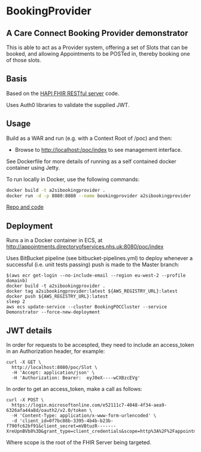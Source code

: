 # BookingProvider

## A Care Connect Booking Provider demonstrator

This is able to act as a Provider system, offering a set of Slots that can be booked, and allowing Appointments to be POSTed in, thereby booking one of those slots.

## Basis
Based on the [HAPI FHIR RESTful server](http://hapifhir.io/doc_rest_server.html) code.

Uses Auth0 libraries to validate the supplied JWT.

## Usage
Build as a WAR and run (e.g. with a Context Root of /poc) and then:
- Browse to [http://localhost:/poc/index](http://localhost:/poc/index) to see management interface.

See Dockerfile for more details of running as a self contained docker container using Jetty.

To run locally in Docker, use the following commands:
```bash
docker build -t a2sibookingprovider .
docker run -d -p 8080:8080 --name bookingprovider a2sibookingprovider
```

[Repo and code](https://bitbucket.org/TCoates/bookingprovider/src)


## Deployment
Runs a in a Docker container in ECS, at http://appointments.directoryofservices.nhs.uk:8080/poc/index

Uses BitBucket pipeline (see bitbucket-pipelines.yml) to deploy whenever a successful (i.e. unit tests passing) push is made to the Master branch:
```
$(aws ecr get-login --no-include-email --region eu-west-2 --profile domainb)
docker build -t a2sibookingprovider .
docker tag a2sibookingprovider:latest ${AWS_REGISTRY_URL}:latest
docker push ${AWS_REGISTRY_URL}:latest
sleep 2
aws ecs update-service --cluster BookingPOCCluster --service Demonstrator --force-new-deployment
```

## JWT details
In order for requests to be accespted, they need to include an access_token in an Authorization header, for example:

```
curl -X GET \
  http://localhost:8080/poc/Slot \
  -H 'Accept: application/json' \
  -H 'Authorization: Bearer:  eyJ0eX----wCXBzcEVg'
```
In order to get an access_token, make a call as follows:

```
curl -X POST \
  https://login.microsoftonline.com/e52111c7-4048-4f34-aea9-6326afa44a8d/oauth2/v2.0/token \
  -H 'Content-Type: application/x-www-form-urlencoded' \
  -d 'client_id=0f7bc08b-3395-4b4b-b23b-f790fc62bf91&client_secret=mVBtuzR-------XreUpnBVb8%3D&grant_type=client_credentials&scope=http%3A%2F%2Fappointments.directoryofservices.nhs.uk%3A8080%2Fpoc%2F.default'
```

Where scope is the root of the FHIR Server being targeted.
